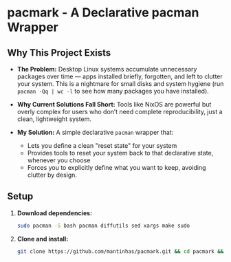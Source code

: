 # pacmark - A Declarative pacman Wrapper

## Why This Project Exists

- **The Problem:** Desktop Linux systems accumulate unnecessary packages over time — apps installed briefly, forgotten, and left to clutter your system. This is a nightmare for small disks and system hygiene (run `pacman -Qq | wc -l` to see how many packages you have installed).

- **Why Current Solutions Fall Short:** Tools like NixOS are powerful but overly complex for users who don’t need complete reproducibility, just a clean, lightweight system.

- **My Solution:** A simple declarative `pacman` wrapper that:
    - Lets you define a clean "reset state" for your system
    - Provides tools to reset your system back to that declarative state, whenever you choose
    - Forces you to explicitly define what you want to keep, avoiding clutter by design.

## Setup

1. **Download dependencies:**
    ```bash
    sudo pacman -S bash pacman diffutils sed xargs make sudo
    ```

2. **Clone and install:**
    ```bash
    git clone https://github.com/mantinhas/pacmark.git && cd pacmark && make install
    ```
